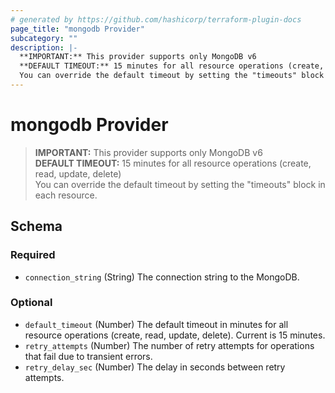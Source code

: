 ```yaml
---
# generated by https://github.com/hashicorp/terraform-plugin-docs
page_title: "mongodb Provider"
subcategory: ""
description: |-
  **IMPORTANT:** This provider supports only MongoDB v6  
  **DEFAULT TIMEOUT:** 15 minutes for all resource operations (create, read, update, delete)  
  You can override the default timeout by setting the "timeouts" block in each resource.
---
```


# mongodb Provider

> **IMPORTANT:** This provider supports only MongoDB v6  
> **DEFAULT TIMEOUT:** 15 minutes for all resource operations (create, read, update, delete)  
> You can override the default timeout by setting the "timeouts" block in each resource.



<!-- schema generated by tfplugindocs -->
## Schema

### Required

- `connection_string` (String) The connection string to the MongoDB.

### Optional

- `default_timeout` (Number) The default timeout in minutes for all resource operations (create, read, update, delete). Current is 15 minutes.
- `retry_attempts` (Number) The number of retry attempts for operations that fail due to transient errors.
- `retry_delay_sec` (Number) The delay in seconds between retry attempts.
